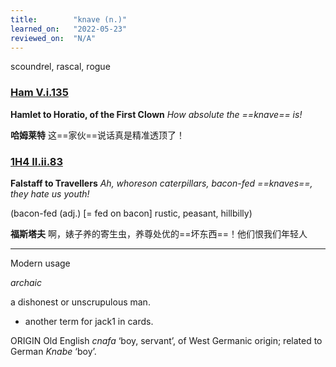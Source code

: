 ```yaml
---
title:        "knave (n.)"
learned_on:   "2022-05-23"
reviewed_on:  "N/A"
---
```


scoundrel, rascal, rogue

### [Ham V.i.135](https://www.shakespeareswords.com/Public/Play.aspx?Act=5&Scene=1&WorkId=2#119445) 

**Hamlet to Horatio, of the First Clown** *How absolute the ==knave== is!*

**哈姆莱特** 这==家伙==说话真是精准透顶了！

### [1H4 II.ii.83](https://www.shakespeareswords.com/Public/Play.aspx?Act=2&Scene=2&WorkId=33#233386) 

**Falstaff to Travellers** *Ah, whoreson caterpillars, bacon-fed ==knaves==, they hate us youth!*

(bacon-fed (adj.) \[= fed on bacon\] rustic, peasant, hillbilly)

**福斯塔夫** 啊，婊子养的寄生虫，养尊处优的==坏东西==！他们恨我们年轻人

-----

Modern usage

*archaic*

a dishonest or unscrupulous man.

- another term for jack1 in cards.

ORIGIN Old English *cnafa* ‘boy, servant’, of West Germanic origin; related to German *Knabe* ‘boy’.